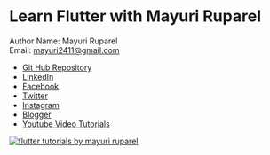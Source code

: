 
# Learn Flutter with Mayuri Ruparel


Author Name: Mayuri Ruparel
<br/>
Email: mayuri2411@gmail.com

- [Git Hub Repository](https://github.com/mayuriruparel/flutter_demo_apps)
- [LinkedIn](https://www.linkedin.com/in/mayurirajani/)
- [Facebook](https://www.facebook.com/mayuriruparel.tech)
- [Twitter](https://twitter.com/mayuriur)
- [Instagram](https://www.instagram.com/mayuriruparel.tech/)
- [Blogger](http://catchmayuri.blogspot.com/)
- [Youtube Video Tutorials](https://www.youtube.com/channel/UCZt89L51JcD17IjIyipWPhQ)


<a href='https://www.youtube.com/channel/UCZt89L51JcD17IjIyipWPhQ'>
<img src='https://github.com/mayuriruparel/flutter_demo_apps/blob/master/preview_images/Flutter%20tutorial%20series%20with%20mayuri%20ruparel%20learn%20flutter%202019.png' alt='flutter tutorials by mayuri ruparel'/>
</a>
